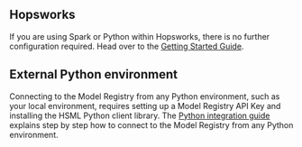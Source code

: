 ## Hopsworks

If you are using Spark or Python within Hopsworks, there is no further configuration required. Head over to the [Getting Started Guide](quickstart.md).

## External Python environment

Connecting to the Model Registry from any Python environment, such as your local environment, requires setting up a Model Registry API Key and installing the HSML Python client library. The [Python integration guide](integrations/python.md) explains step by step how to connect to the Model Registry from any Python environment.
